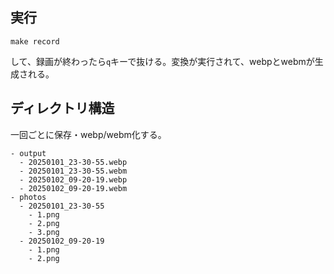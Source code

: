 ## 実行

```
make record
```
して、録画が終わったら`q`キーで抜ける。変換が実行されて、webpとwebmが生成される。

## ディレクトリ構造

一回ごとに保存・webp/webm化する。

```
- output
  - 20250101_23-30-55.webp
  - 20250101_23-30-55.webm
  - 20250102_09-20-19.webp
  - 20250102_09-20-19.webm
- photos
  - 20250101_23-30-55
    - 1.png
    - 2.png
    - 3.png
  - 20250102_09-20-19
    - 1.png
    - 2.png
```
